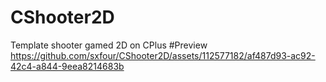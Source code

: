# CShooter2D
Template shooter gamed 2D on CPlus
#Preview
https://github.com/sxfour/CShooter2D/assets/112577182/af487d93-ac92-42c4-a844-9eea8214683b

